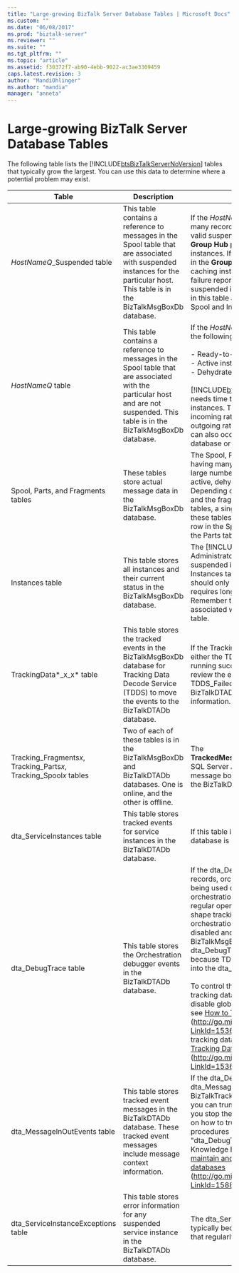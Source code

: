 ```yaml
---
title: "Large-growing BizTalk Server Database Tables | Microsoft Docs"
ms.custom: ""
ms.date: "06/08/2017"
ms.prod: "biztalk-server"
ms.reviewer: ""
ms.suite: ""
ms.tgt_pltfrm: ""
ms.topic: "article"
ms.assetid: f30372f7-ab90-4ebb-9022-ac3ae3309459
caps.latest.revision: 3
author: "MandiOhlinger"
ms.author: "mandia"
manager: "anneta"
---
```

# Large-growing BizTalk Server Database Tables
The following table lists the [!INCLUDE[btsBizTalkServerNoVersion](../includes/btsbiztalkservernoversion-md.md)] tables that typically grow the largest. You can use this data to determine where a potential problem may exist.  
  
|Table|Description|Comments|  
|-----------|-----------------|--------------|  
|*HostNameQ*_Suspended table|This table contains a reference to messages in the Spool table that are associated with suspended instances for the particular host. This table is in the BizTalkMsgBoxDb database.|If the *HostNameQ*_Suspended tables have many records, the tables could be containing valid suspended instances that appear in the **Group Hub** page. You can terminate these instances. If these instances do not appear in the **Group Hub**, the instances are probably caching instances or orphaned routing failure reports. When you terminate suspended instances, you clean up the items in this table and their associated rows in the Spool and Instances tables.|  
|*HostNameQ* table|This table contains a reference to messages in the Spool table that are associated with the particular host and are not suspended. This table is in the BizTalkMsgBoxDb database.|If the *HostNameQ* tables have many records, the following kinds of instances may exist:<br /><br /> -   Ready-to-run instances<br />-   Active instances<br />-   Dehydrated instances<br /><br /> [!INCLUDE[btsBizTalkServerNoVersion](../includes/btsbiztalkservernoversion-md.md)] needs time to "catch up" and process the instances. This table can grow when the incoming rate of processing outpaces the outgoing rate of processing. This scenario can also occur due to large BizTalkDTADb database or SQL Server disk delays.|  
|Spool, Parts, and Fragments tables|These tables store actual message data in the BizTalkMsgBoxDb database.|The Spool, Parts, and Fragments tables having many records imply that there are a large number of messages are currently active, dehydrated, or suspended. Depending on the size, the number of parts, and the fragmentation settings in these tables, a single message may spawn all these tables. Each message has exactly one row in the Spool table and at least one row in the Parts table.|  
|Instances table|This table stores all instances and their current status in the BizTalkMsgBoxDb database.|The [!INCLUDE[btsBizTalkServerNoVersion](../includes/btsbiztalkservernoversion-md.md)] Administrator should not allow for many suspended instances to remain in the Instances table. Many dehydrated instances should only remain if the business logic requires long-running orchestrations. Remember that one service instance can be associated with many messages in the Spool table.|  
|TrackingData*_x_x* table|This table stores the tracked events in the BizTalkMsgBoxDb database for Tracking Data Decode Service (TDDS) to move the events to the BizTalkDTADb database.|If the TrackingData_*x_x* tables are large, either the TDDS is not running or is not running successfully. If the TDDS is running, review the event logs and the TDDS_FailedTrackingData table in the BizTalkDTADb database for error information.|  
|Tracking_Fragments*x*, Tracking_Parts*x*, Tracking_Spool*x* tables|Two of each of these tables is in the BizTalkMsgBoxDb and BizTalkDTADb databases. One is online, and the other is offline.|The **TrackedMessages_Copy_BizTalkMsgBoxDb** SQL Server Agent job moves tracked message bodies directly to these tables in the BizTalkDTADb database.|  
|dta_ServiceInstances table|This table stores tracked events for service instances in the BizTalkDTADb database.|If this table is large, the BizTalkDTADb database is probably large.|  
|dta_DebugTrace table|This table stores the Orchestration debugger events in the BizTalkDTADb database.|If the dta_DebugTrace table has many records, orchestration shape tracking is being used or was being used. If orchestration debugging is not required for regular operations, disable orchestration shape tracking for all orchestrations. If orchestration shape tracking is already disabled and a backlog exists in the BizTalkMsgBoxDb database, the dta_DebugTrace table may continue to grow because TDDS continues to move this data into the dta_DebugTrace table.<br /><br /> To control the size of the BizTalkDTADb tracking database, you may choose to disable global tracking. For more information see [How to Turn Off Global Tracking](http://go.microsoft.com/fwlink/p/?LinkId=153687) (http://go.microsoft.com/fwlink/p/?LinkId=153687). For more information about tracking database sizing guidelines, see [Tracking Database Sizing Guidelines](http://go.microsoft.com/fwlink/p/?LinkId=153688) (http://go.microsoft.com/fwlink/p/?LinkId=153688).|  
|dta_MessageInOutEvents table|This table stores tracked event messages in the BizTalkDTADb database. These tracked event messages include message context information.|If the dta_DebugTrace table and the dta_MessageInOutEvents table in the BizTalkTrackingDb database are too large, you can truncate the tables manually after you stop the tracking host. For instructions on how to truncate the tables, follow the procedures under the section "dta_DebugTrace table" of Microsoft Knowledge Base article 952555, [How to maintain and troubleshoot BizTalk Server databases](http://go.microsoft.com/fwlink/p/?LinkId=158847) (http://go.microsoft.com/fwlink/p/?LinkId=158847).|  
|dta_ServiceInstanceExceptions table|This table stores error information for any suspended service instance in the BizTalkDTADb database.|The dta_ServiceInstanceExceptions table typically becomes large in an environment that regularly has suspended instances.|